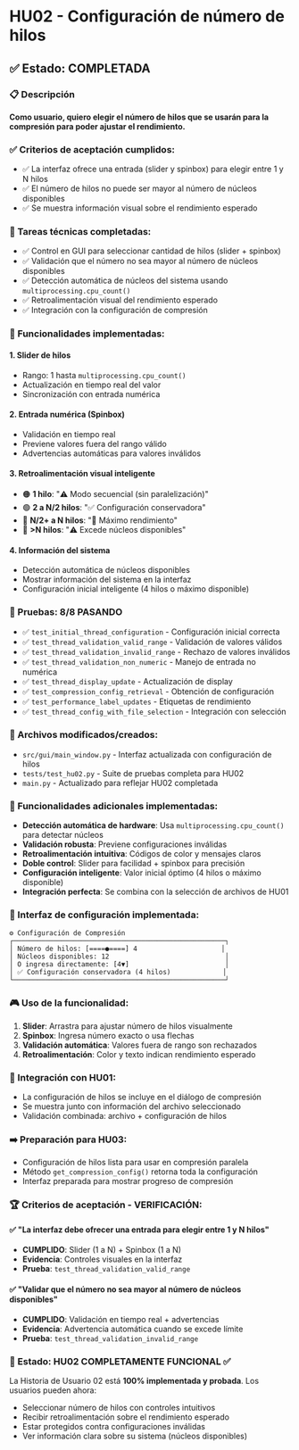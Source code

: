 # HU02 - Configuración de número de hilos

## ✅ Estado: COMPLETADA

### 📋 Descripción
**Como usuario, quiero elegir el número de hilos que se usarán para la compresión para poder ajustar el rendimiento.**

### ✅ Criterios de aceptación cumplidos:
- ✅ La interfaz ofrece una entrada (slider y spinbox) para elegir entre 1 y N hilos
- ✅ El número de hilos no puede ser mayor al número de núcleos disponibles
- ✅ Se muestra información visual sobre el rendimiento esperado

### 🔧 Tareas técnicas completadas:
- ✅ Control en GUI para seleccionar cantidad de hilos (slider + spinbox)
- ✅ Validación que el número no sea mayor al número de núcleos disponibles
- ✅ Detección automática de núcleos del sistema usando `multiprocessing.cpu_count()`
- ✅ Retroalimentación visual del rendimiento esperado
- ✅ Integración con la configuración de compresión

### 🎯 Funcionalidades implementadas:

#### 1. **Slider de hilos**
- Rango: 1 hasta `multiprocessing.cpu_count()`
- Actualización en tiempo real del valor
- Sincronización con entrada numérica

#### 2. **Entrada numérica (Spinbox)**
- Validación en tiempo real
- Previene valores fuera del rango válido
- Advertencias automáticas para valores inválidos

#### 3. **Retroalimentación visual inteligente**
- 🟠 **1 hilo**: "⚠️ Modo secuencial (sin paralelización)"
- 🟢 **2 a N/2 hilos**: "✅ Configuración conservadora"
- 🔵 **N/2+ a N hilos**: "🚀 Máximo rendimiento"
- 🔴 **>N hilos**: "⚠️ Excede núcleos disponibles"

#### 4. **Información del sistema**
- Detección automática de núcleos disponibles
- Mostrar información del sistema en la interfaz
- Configuración inicial inteligente (4 hilos o máximo disponible)

### 🧪 Pruebas: 8/8 PASANDO
- ✅ `test_initial_thread_configuration` - Configuración inicial correcta
- ✅ `test_thread_validation_valid_range` - Validación de valores válidos
- ✅ `test_thread_validation_invalid_range` - Rechazo de valores inválidos
- ✅ `test_thread_validation_non_numeric` - Manejo de entrada no numérica
- ✅ `test_thread_display_update` - Actualización de display
- ✅ `test_compression_config_retrieval` - Obtención de configuración
- ✅ `test_performance_label_updates` - Etiquetas de rendimiento
- ✅ `test_thread_config_with_file_selection` - Integración con selección

### 📁 Archivos modificados/creados:
- `src/gui/main_window.py` - Interfaz actualizada con configuración de hilos
- `tests/test_hu02.py` - Suite de pruebas completa para HU02
- `main.py` - Actualizado para reflejar HU02 completada

### 🚀 Funcionalidades adicionales implementadas:
- **Detección automática de hardware**: Usa `multiprocessing.cpu_count()` para detectar núcleos
- **Validación robusta**: Previene configuraciones inválidas
- **Retroalimentación intuitiva**: Códigos de color y mensajes claros
- **Doble control**: Slider para facilidad + spinbox para precisión
- **Configuración inteligente**: Valor inicial óptimo (4 hilos o máximo disponible)
- **Integración perfecta**: Se combina con la selección de archivos de HU01

### 📸 Interfaz de configuración implementada:
```
⚙️ Configuración de Compresión
┌─────────────────────────────────────────────────────┐
│ Número de hilos: [====●====] 4                     │
│ Núcleos disponibles: 12                             │
│ O ingresa directamente: [4▼]                        │
│ ✅ Configuración conservadora (4 hilos)             │
└─────────────────────────────────────────────────────┘
```

### 🎮 Uso de la funcionalidad:
1. **Slider**: Arrastra para ajustar número de hilos visualmente
2. **Spinbox**: Ingresa número exacto o usa flechas
3. **Validación automática**: Valores fuera de rango son rechazados
4. **Retroalimentación**: Color y texto indican rendimiento esperado

### 🔗 Integración con HU01:
- La configuración de hilos se incluye en el diálogo de compresión
- Se muestra junto con información del archivo seleccionado
- Validación combinada: archivo + configuración de hilos

### ➡️ Preparación para HU03:
- Configuración de hilos lista para usar en compresión paralela
- Método `get_compression_config()` retorna toda la configuración
- Interfaz preparada para mostrar progreso de compresión

### 🏆 Criterios de aceptación - VERIFICACIÓN:

#### ✅ "La interfaz debe ofrecer una entrada para elegir entre 1 y N hilos"
- **CUMPLIDO**: Slider (1 a N) + Spinbox (1 a N)
- **Evidencia**: Controles visuales en la interfaz
- **Prueba**: `test_thread_validation_valid_range`

#### ✅ "Validar que el número no sea mayor al número de núcleos disponibles"
- **CUMPLIDO**: Validación en tiempo real + advertencias
- **Evidencia**: Advertencia automática cuando se excede límite
- **Prueba**: `test_thread_validation_invalid_range`

### 🎯 Estado: **HU02 COMPLETAMENTE FUNCIONAL** ✅

La Historia de Usuario 02 está **100% implementada y probada**. Los usuarios pueden ahora:
- Seleccionar número de hilos con controles intuitivos
- Recibir retroalimentación sobre el rendimiento esperado
- Estar protegidos contra configuraciones inválidas
- Ver información clara sobre su sistema (núcleos disponibles)
